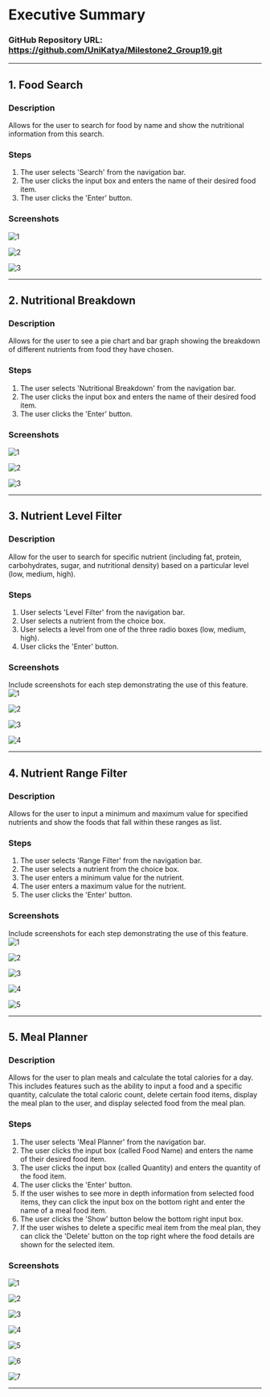 # Executive Summary

### GitHub Repository URL: https://github.com/UniKatya/Milestone2_Group19.git

---

## 1. Food Search
### Description  
Allows for the user to search for food by name and show the nutritional information from this search. 

### Steps
1. The user selects 'Search' from the navigation bar.
2. The user clicks the input box and enters the name of their desired food item.
3. The user clicks the 'Enter' button.

### Screenshots 
![1](./images/FoodSearch1.png)

![2](./images/FoodSearch2.png)

![3](./images/FoodSearch3.png)

---

## 2. Nutritional Breakdown
### Description  
Allows for the user to see a pie chart and bar graph showing the breakdown of different nutrients from food they have chosen. 

### Steps
1. The user selects 'Nutritional Breakdown' from the navigation bar.
2. The user clicks the input box and enters the name of their desired food item.
3. The user clicks the 'Enter' button.

### Screenshots
![1](./images/NutritionalBreakdown1.png)

![2](./images/NutritionalBreakdown2.png)

![3](./images/NutritionalBreakdown3.png)

---

## 3. Nutrient Level Filter
### Description  
Allow for the user to search for specific nutrient (including fat, protein, carbohydrates, sugar, and nutritional density) based on a particular level (low, medium, high).

### Steps
1. User selects 'Level Filter' from the navigation bar.
2. User selects a nutrient from the choice box.
3. User selects a level from one of the three radio boxes (low, medium, high).
4. User clicks the 'Enter' button.

### Screenshots
Include screenshots for each step demonstrating the use of this feature.    
![1](./images/Level1.png)

![2](./images/Level2.png)

![3](./images/Level3.png)

![4](./images/Level4.png)


---

## 4. Nutrient Range Filter
### Description  
Allows for the user to input a minimum and maximum value for specified nutrients and show the foods that fall within these ranges as list.

### Steps
1. The user selects 'Range Filter' from the navigation bar.
2. The user selects a nutrient from the choice box.
3. The user enters a minimum value for the nutrient.
4. The user enters a maximum value for the nutrient.
5. The user clicks the 'Enter' button. 

### Screenshots
Include screenshots for each step demonstrating the use of this feature.    
![1](./images/Range1.png)

![2](./images/Range2.png)

![3](./images/Range3.png)

![4](./images/Range4.png)

![5](./images/Range5.png)






---

## 5. Meal Planner
### Description  
Allows for the user to plan meals and calculate the total calories for a day. This includes features such as the ability to input a food and a specific quantity, calculate the total caloric count, delete certain food items, display the meal plan to the user, and display selected food from the meal plan.

### Steps
1. The user selects 'Meal Planner' from the navigation bar.
2. The user clicks the input box (called Food Name) and enters the name of their desired food item.
3. The user clicks the input box (called Quantity) and enters the quantity of the food item.
4. The user clicks the 'Enter' button.
5. If the user wishes to see more in depth information from selected food items, they can click the input box on the bottom right and enter the name of a meal food item.
6. The user clicks the 'Show' button below the bottom right input box.
7. If the user wishes to delete a specific meal item from the meal plan, they can click the 'Delete' button on the top right where the food details are shown for the selected item.


### Screenshots 
![1](./images/MealPlanner1.png)

![2](./images/MealPlanner2.png)

![3](./images/MealPlanner3.png)

![4](./images/MealPlanner4.png)

![5](./images/MealPlanner5.png)

![6](./images/MealPlanner6.png)

![7](./images/MealPlanner7.png)


---
